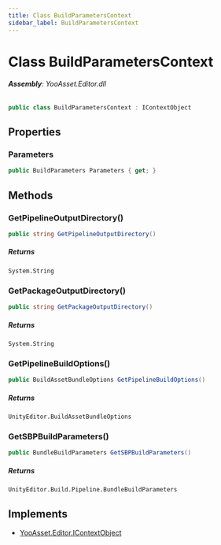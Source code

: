 ```yaml
---
title: Class BuildParametersContext
sidebar_label: BuildParametersContext
---
```

# Class BuildParametersContext


###### **Assembly**: YooAsset.Editor.dll

```csharp title="Declaration"
public class BuildParametersContext : IContextObject
```
## Properties
### Parameters


```csharp title="Declaration"
public BuildParameters Parameters { get; }
```
## Methods
### GetPipelineOutputDirectory()


```csharp title="Declaration"
public string GetPipelineOutputDirectory()
```

##### Returns

`System.String`
### GetPackageOutputDirectory()


```csharp title="Declaration"
public string GetPackageOutputDirectory()
```

##### Returns

`System.String`
### GetPipelineBuildOptions()


```csharp title="Declaration"
public BuildAssetBundleOptions GetPipelineBuildOptions()
```

##### Returns

`UnityEditor.BuildAssetBundleOptions`
### GetSBPBuildParameters()


```csharp title="Declaration"
public BundleBuildParameters GetSBPBuildParameters()
```

##### Returns

`UnityEditor.Build.Pipeline.BundleBuildParameters`

## Implements

* [YooAsset.Editor.IContextObject](../YooAsset.Editor/IContextObject.md)

